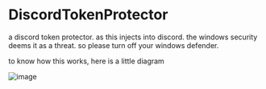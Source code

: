 # DiscordTokenProtector
a discord token protector.
as this injects into discord. the windows security deems it as a threat. so please turn off your windows defender.



to know how this works, here is a little diagram

![image](https://user-images.githubusercontent.com/106856987/183236555-3b64009b-98d9-48e0-a7b7-f4d959db78c3.png)
